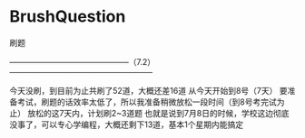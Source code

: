 # BrushQuestion
刷题


———————————————（7.2）——————————————————

今天没刷，到目前为止共刷了52道，大概还差16道
从今天开始到8号（7天） 要准备考试，刷题的话效率太低了，所以我准备稍微放松一段时间（到8号考完试为止）
放松的这7天内，计划刷2~3道题
也就是说到7月8日的时候，学校这边彻底没事了，可以专心学编程，大概还剩下13道，基本1个星期内能搞定
